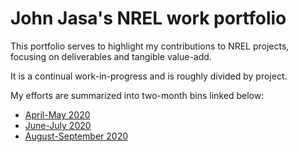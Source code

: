 # John Jasa's NREL work portfolio

This portfolio serves to highlight my contributions to NREL projects, focusing on deliverables and tangible value-add.

It is a continual work-in-progress and is roughly divided by project.

My efforts are summarized into two-month bins linked below:

- [April-May 2020](2020_04-05/README.md)
- [June-July 2020](2020_06-07/README.md)
- [August-September 2020](2020_08-09/README.md)
